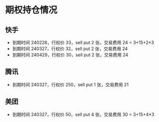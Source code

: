 # 期权持仓情况

## 快手

- 到期时间 240228，行权价 33，sell put 2 张，交易费用 24 = 3+15+2\*3
- 到期时间 240327，行权价 32，sell put 2 张，交易费用 24
- 到期时间 240429，行权价 30，sell put 2 张，交易费用 24

## 腾讯

- 到期时间 240327，行权价 250，sell put 1 张，交易费用 21

## 美团

- 到期时间 240327，行权价 50，sell put 4 张，交易费用 30 = 3+15+4\*3
